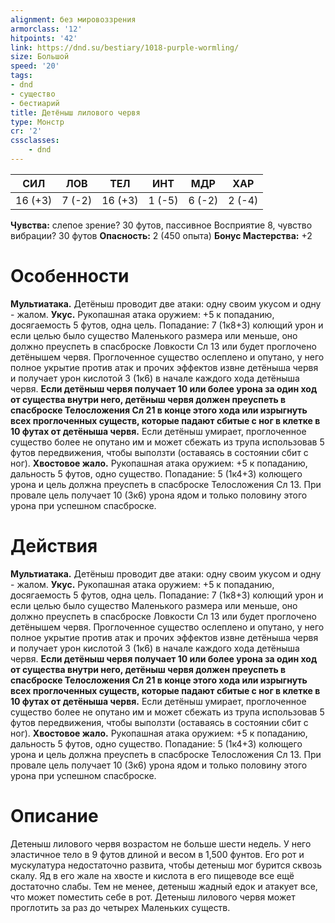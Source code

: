 ```yaml
---
alignment: без мировоззрения
armorclass: '12'
hitpoints: '42'
link: https://dnd.su/bestiary/1018-purple-wormling/
size: Большой
speed: '20'
tags:
- dnd
- существо
- бестиарий
title: Детёныш лилового червя
type: Монстр
cr: '2'
cssclasses:
    - dnd
---
```



| СИЛ | ЛОВ | ТЕЛ | ИНТ | МДР | ХАР |
|---|---|---|---|---|---|
| 16 (+3) | 7 (-2) | 16 (+3) | 1 (-5) | 6 (-2) | 2 (-4) |
**Чувства:** слепое зрение? 30 футов, пассивное Восприятие 8, чувство вибрации? 30 футов
**Опасность:** 2 (450 опыта)
**Бонус Мастерства:** +2


# Особенности
**Мультиатака.** Детёныш проводит две атаки: одну своим укусом и одну - жалом.
**Укус.** Рукопашная атака оружием: +5 к попаданию, досягаемость 5 футов, одна цель. Попадание: 7 (1к8+3) колющий урон и если целью было существо Маленького размера или меньше, оно должно преуспеть в спасброске Ловкости Сл 13 или будет проглочено детёнышем червя. Проглоченное существо ослеплено и опутано, у него полное укрытие против атак и прочих эффектов извне детёныша червя и получает урон кислотой 3 (1к6) в начале каждого хода детёныша червя.
**Если детёныш червя получает 10 или более урона за один ход от существа внутри него, детёныш червя должен преуспеть в спасброске Телосложения Сл 21 в конце этого хода или изрыгнуть всех проглоченных существ, которые падают сбитые с ног в клетке в 10 футах от детёныша червя.** Если детёныш умирает, проглоченное существо более не опутано им и может сбежать из трупа использовав 5 футов передвижения, чтобы выползти (оставаясь в состоянии сбит с ног).
**Хвостовое жало.** Рукопашная атака оружием: +5 к попаданию, дальность 5 футов, одно существо. Попадание: 5 (1к4+3) колющего урона и цель должна преуспеть в спасброске Телосложения Сл 13. При провале цель получает 10 (3к6) урона ядом и только половину этого урона при успешном спасброске.


# Действия
**Мультиатака.** Детёныш проводит две атаки: одну своим укусом и одну - жалом.
**Укус.** Рукопашная атака оружием: +5 к попаданию, досягаемость 5 футов, одна цель. Попадание: 7 (1к8+3) колющий урон и если целью было существо Маленького размера или меньше, оно должно преуспеть в спасброске Ловкости Сл 13 или будет проглочено детёнышем червя. Проглоченное существо ослеплено и опутано, у него полное укрытие против атак и прочих эффектов извне детёныша червя и получает урон кислотой 3 (1к6) в начале каждого хода детёныша червя.
**Если детёныш червя получает 10 или более урона за один ход от существа внутри него, детёныш червя должен преуспеть в спасброске Телосложения Сл 21 в конце этого хода или изрыгнуть всех проглоченных существ, которые падают сбитые с ног в клетке в 10 футах от детёныша червя.** Если детёныш умирает, проглоченное существо более не опутано им и может сбежать из трупа использовав 5 футов передвижения, чтобы выползти (оставаясь в состоянии сбит с ног).
**Хвостовое жало.** Рукопашная атака оружием: +5 к попаданию, дальность 5 футов, одно существо. Попадание: 5 (1к4+3) колющего урона и цель должна преуспеть в спасброске Телосложения Сл 13. При провале цель получает 10 (3к6) урона ядом и только половину этого урона при успешном спасброске.


# Описание
Детеныш лилового червя возрастом не больше шести недель. У него эластичное тело в 9 футов длиной и весом в 1,500 фунтов. Его рот и мускулатура недостаточно развита, чтобы детеныш мог бурится сквозь скалу. Яд в его жале на хвосте и кислота в его пищеводе все ещё достаточно слабы. Тем не менее, детеныш жадный едок и атакует все, что может поместить себе в рот. Детеныш лилового червя может проглотить за раз до четырех Маленьких существ.